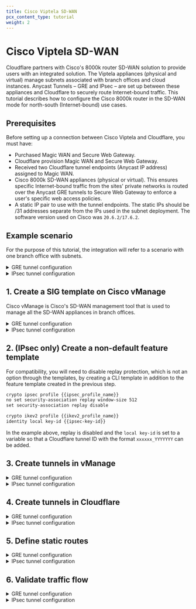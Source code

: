 ```yaml
---
title: Cisco Viptela SD-WAN
pcx_content_type: tutorial
weight: 2
---
```


# Cisco Viptela SD-WAN

Cloudflare partners with Cisco's 8000k router SD-WAN solution to provide users with an integrated solution. The Viptela appliances (physical and virtual) manage subnets associated with branch offices and cloud instances. Anycast Tunnels – GRE and IPsec – are set up between these appliances and Cloudflare to securely route Internet-bound traffic. This tutorial describes how to configure the Cisco 8000k router in the SD-WAN mode for north-south (Internet-bound) use cases.

## Prerequisites

Before setting up a connection between Cisco Viptela and Cloudflare, you must have:

- Purchased Magic WAN and Secure Web Gateway.
- Cloudflare provision Magic WAN and Secure Web Gateway.
- Received two Cloudflare tunnel endpoints (Anycast IP address) assigned to Magic WAN.
- Cisco 8000k SD-WAN appliances (physical or virtual). This ensures specific Internet-bound traffic from the sites' private networks is routed over the Anycast GRE tunnels to Secure Web Gateway to enforce a user's specific web access policies.
- A static IP pair to use with the tunnel endpoints. The static IPs should be /31 addresses separate from the IPs used in the subnet deployment. The software version used on Cisco was `20.6.2/17.6.2`.

## Example scenario

For the purpose of this tutorial, the integration will refer to a scenario with one branch office with subnets.

<details>
<summary>
  GRE tunnel configuration
</summary>
 <div class="special-class" markdown="1">

The central branch office has a 192.168.30.0/24 network with the SD-WAN appliance terminating the Anycast GRE tunnel.

![Table of routing information for central  branch](/magic-wan/static/viptela-gre-routing-table.png)
</div>
</details>

<details>
<summary>
  IPsec tunnel configuration
</summary>
 <div class="special-class" markdown="1">

The central branch office has a 192.168.30.0/24 network with the SD-WAN appliance terminating the Anycast IPsec tunnel.

![Table of routing information for central  branch](/magic-wan/static/viptela-ipsec-routing-table.png)

</div>
</details>

## 1. Create a SIG template on Cisco vManage

Cisco vManage is Cisco's SD-WAN management tool that is used to manage all the SD-WAN appliances in branch offices.

<details>
<summary>
  GRE tunnel configuration
</summary>
 <div class="special-class" markdown="1">

For this example scenario, a non-default template for `SIG-Branch` was created.

![Traffic flow diagram for GRE](/magic-wan/static/viptela-flow-diagram-gre.png)

To create a Secure Internet Gateway (SIG) using vManage:

1. From **Cisco vManage** under **Configuration**, click **Generic** and **Add Tunnel**.
2. Refer to the table below for the setting fields and their options.

|     Setting             |   Type/Detail                          |
|-------------------------|----------------------------------------|
| **Global Template**     | Factory_Default_Global_CISCO_Template  |
| **Cisco Banner**        | Factory_Default_Retail_Banner          |
| **Policy**              | Branch-Local-Policy                    |

**Transport & Management VPN settings**

|     Setting                        |   Type/Detail                   |
|------------------------------------|---------------------------------|
| **Cisco VPN 0**                    | GCP-Branch-VPN0                 |
| **Cisco Secure Internet Gateway**  | Branch-SIG-GRE-Template         |
| **Cisco VPN Interface Ethernet**   | GCP-Branch-Public-Internet-TLOC |
| **Cisco VPN Interface Ethernet**   | GCP-VPN0-Interface              |
| **Cisco VPN 512**                  | Default_AWS_TGW_CSR_VPN512_V01  |

**Basic Information settings**

|     Setting        |   Type/Detail                           |
|--------------------|-----------------------------------------|
| **Cisco System**   | Default_BootStrap_Cisco_System_Template |
| **Cisco Loging**   | Default_Logging_Cisco_V01               |
| **Cisco AAA**      | AWS-Branch-AAA-Template                 |
| **Cisco BFD**      | Default_BFD_Cisco-V01                   |
| **Cisco OMP**      |  Default_AWS_TGW_CSR_OMP_IPv46_...      |
| **Cisco Security** | Default_Security_Cisco_V01              |

When creating the Feature Template, you can choose values that apply globally or that are device specific. For example, the **Tunnel Source IP Address**, **Interface Name** and fields from **Update Tunnel** are device specific and should be chosen accordingly.
</div>
</details>

<details>
<summary>
  IPsec tunnel configuration
</summary>
 <div class="special-class" markdown="1">

For this example scenario, a non-default template for SIG-Branch-IPsec-Template was created.

![Traffic flow diagram for IPsec](/magic-wan/static/viptela-flow-diagram-ipsec.png)

To create a Secure Internet Gateway (SIG) using vManage:

1. From **Cisco vManage** under **Configuration**, click **Generic** and **Add Tunnel**.
2. Refer to the table below for the setting fields and their options.

|     Setting                                       |   Type/Detail                     |
|---------------------------------------------------|-----------------------------------|
| **Tunnel Type**                                   | IPsec                             |
| **Interface Name (1..255)**                       | Global                            |
| **Description**                                   | IP                                |
| **Tunnel Source IP Address**                      | Device-Specific                   |
| **IPv4 addresses**                                | Device-Specific                   |
| **Tunnel Route-via Interface**                    | Device-Specific                   |
| **Tunnel Destination IP Address/FQDN(Ipsec)**     | Device-Specific                   |
| **Preshared key**                                 | Device-Specific                  |
| **IPsec Rekey Interval (under advanced options)** | Default                           |
| **IPsec Replay Window**                           | Default                           |
| **IPSec Cipher Suite**                            | Global (AES 256 CBC SHA 256)      |
| **Perfect Forward Secrecy**                       | Global (Group-14 2048-bit modulus) |
</div>
</details>

## 2. (IPsec only) Create a non-default feature template 

For compatibility, you will need to disable replay protection, which is not an option through the templates, by creating a CLI template in addition to the feature template created in the previous step.

```txt
crypto ipsec profile {{ipsec_profile_name}}
no set security-association replay window-size 512
set security-association replay disable

crypto ikev2 profile {{ikev2_profile_name}}
identity local key-id {{ipsec-key-id}}
```

In the example above, replay is disabled and the `local key-id` is set to a variable so that a Cloudflare tunnel ID with the format `xxxxxx_YYYYYYY` can be added.

## 3. Create tunnels in vManage

<details>
<summary>
  GRE tunnel configuration
</summary>
 <div class="special-class" markdown="1">

From vManage, click **Configuration** > **Templates**. You should see the newly created template where you will update the device values. 

Because the template was created to add GRE tunnels, you only need to update the device values. Note that **VPN0** is the default, and the WAN interface used to build the tunnel must be part of **VPN0**.

![Update template fields for GRE tunnel](/magic-wan/static/viptela-update-device-template-gre.png)
</div>
</details>

<details>
<summary>
  IPsec tunnel configuration
</summary>
 <div class="special-class" markdown="1">

From **vManage**, click **Configuration** > **Templates**. You should see the newly created template where you will update the device values. 

In the example below, the template is the **GCP-Branch-Template**. Note that **VPN0** is the default, and the WAN interface used to build the tunnel needs to be part of VPN0.

For the **ipsec-key-id** field, you can use one of two values from the IPsec tunnel information in the Cloudflare dashboard with the following modifications:

- **FQDN ID**: Remove `ipsec.cloudflare.com` from the end of the value after pasting it into the field.
- **User ID**: Remove the `@` symbol and everything to the right of it after pasting it into the field.

![Update template fields for IPsec tunnel](/magic-wan/static/viptela-update-device-template-ipsec.png)
</div>
</details>

## 4. Create tunnels in Cloudflare

<details>
<summary>
  GRE tunnel configuration
</summary>
 <div class="special-class" markdown="1">

Refer to [Configure tunnel endpoints](/magic-wan/how-to/configure-tunnels) for more information on creating a GRE tunnel.

![Established GRE tunne in Cloudflash dashboard](/magic-wan/static/viptela-gre-tunnel.png)
</div>
</details>

<details>
<summary>
  IPsec tunnel configuration
</summary>
 <div class="special-class" markdown="1">

For additional information on creating IPsec tunnels, refer to [API documentation for IPsec tunnels](https://api.cloudflare.com/#magic-ipsec-tunnels-create-ipsec-tunnels).

- `X-Auth-Email`: Your Cloudflare email ID
- `X-Auth-Key`: Seen in the URL (dash.cloudflare.com/<X-Auth-Key>/....)
- `Account key`: Global API token in Cloudflare dashboard

1. Test new IPsec tunnel creation

```bash
---
header: Request
---
curl -X POST "https://api.cloudflare.com/client/v4/accounts/<account_id>/magic/ipsec_tunnels?validate_only=true" \
     -H "X-Auth-Email: user@example.com" \
     -H "X-Auth-Key: XXXXXXXXXX" \
     -H "Content-Type: application/json" \
     --data '{"ipsec_tunnels":[{"name":"IPSec_cisco","customer_endpoint":"35.239.85.133","cloudflare_endpoint":"172.64.241.205","interface_address":"10.49.0.11/31","description":"Tunnel for Cisco 8000v"}]}'
```

2. Create new IPSec tunnel

```bash
---
header: Request
---
curl -X POST "https://api.cloudflare.com/client/v4/accounts/<account_id>/magic/ipsec_tunnels?validate_only=true" \
     -H "X-Auth-Email: user@example.com" \
     -H "X-Auth-Key: XXXXXXXXXX" \
     -H "Content-Type: application/json" \
     --data '{"ipsec_tunnels":[{"name":"IPSec_cisco","customer_endpoint":"35.239.85.133","cloudflare_endpoint":"172.64.241.205","interface_address":"10.49.0.11/31","description":"Tunnel for Cisco 8000v"}]}'
```

```bash
---
header: Response
---
{
"result": {
"ipsec_tunnels": [
{
"id": "XXXXXXXXXX",
"interface_address": "10.49.0.11/31",
"created_on": "2022-05-03T23:03:19.104194Z",
"modified_on": "2022-05-03T23:03:19.104194Z",
"name": "IPsec_cisco",
"cloudflare_endpoint": "172.64.241.205",
"customer_endpoint": "35.239.85.133",
"description": "Tunnel for Cisco 8000v",
"health_check": {
"enabled": true,
"target": "35.239.85.133",
"type": "reply"
}
}
]
},
"success": true,
"errors": [],
"messages": []
}
```

3. Generate Pre Shared Key (PSK) for Tunnel

Use the tunnel ID from the response in Step 2. Save the pre-shared key generated in this step as you will need it to set up tunnels on the Orchestrator.

```bash
---
header: Request
---
curl -X POST "https://api.cloudflare.com/client/v4/accounts/<account_id>/magic/ipsec_tunnels/<tunnel_id>/psk_generate?validate_only=true" \
     -H "X-Auth-Email: user@example.com" \
     -H "X-Auth-Key: XXXXXXXXXX" \
     -H "Content-Type: application/json"
```

```bash
---
header: Response
---
{
"result": {
"ipsec_id": "<ipsec_id>",
"ipsec_tunnel_id": "<tunnel_id>",
"psk": "XXXXXXXXXX",
"psk_metadata": {
"last_generated_on": "2022-05-06T17:37:03.70965667Z"
}
},
"success": true,
"errors": [],
"messages": []
}
```
</div>
</details>

## 5. Define static routes

<details>
<summary>
  GRE tunnel configuration
</summary>
 <div class="special-class" markdown="1">

Refer to [Configure static routes](/magic-wan/how-to/configure-static-routes) for more information on configuring your static routes.

![Established GRE static routes in Cloudflare dashboard](/magic-wan/static/viptela-gre-static-routes.png)

</div>
</details>

<details>
<summary>
  IPsec tunnel configuration
</summary>
 <div class="special-class" markdown="1">

Define static routes on the 8000v router so Cloudflare can route traffic between sites.

For the purpose of the tutorial, create a route for the subnet 10.1.2.0/24 on the GCP branch to be routed via the established IPSec tunnel between the 8000v appliance and Cloudflare

Refer to [Configure static routes](/magic-wan/how-to/configure-static-routes) for more information on configuring your static routes.
</div>
</details>

## 6. Validate traffic flow

<details>
<summary>
  GRE tunnel configuration
</summary>
 <div class="special-class" markdown="1">

In the example below, a request for neverssl.com was issued, which has a Cloudflare policy blocking traffic to neverssl.com.

On the client VM (192.168.30.3), a blocked response is visible.

![cURL example for a request to neverssl.com](/magic-wan/static/viptela-curl-traffic-flow.png)

A matching blocked log line is visible from the Cloudflare logs.

![A blocked log from Gateway Activity Log in the Cloudflare dashboard](/magic-wan/static/viptela-gre-swg-traffic.png)

**Validate east-west traffic**

The example shows a client in AWS (10.1.2.23), which can ping the private IP of the router in GCP (192.168.30.3).

The traceroute shows the path going from the client (10.1.2.23)<br>
→ to the AWS lan0 IP on the EdgeConnect (10.1.2.47)<br>
→ to the Cloudflare private IPSec endpoint IP (10.0.0.10)<br>
→ to the GCP private tunnel endpoint IP (10.49.0.10)<br>
→ to the GCP workload (192.168.30.3).

This validates the east-west traffic flow through Cloudflare Magic WAN.

![East-west traffic ping](/magic-wan/static/viptela-east-west-ping.png)
</div> 
</details>

<details>
<summary>
  IPsec tunnel configuration
</summary>
 <div class="special-class" markdown="1">

​To validate traffic flow from the local subnet through Cloudflare’s Secure Web Gateway, perform a curl as shown in the example below.

On the client VM (192.168.30.3), a blocked response is visible.

![cURL example to validate traffic with a blocked response](/magic-wan/static/viptela-validate-traffic-curl-ipsec.png)

You can validate the request went through Gateway with the presence of the `Cf-Team` response header, or by looking at the logs in the dashboard under **Logs** > **Gateway** > **HTTP**.

![Blocked response in Secure Web Gateway](/magic-wan/static/viptela-swg-traffic-validation.png)

You can also verify traffic flow through the established IPSec tunnel on the **Cisco Device Dashboard** > **Interface**.

![Traffic flow in Cisco's device dashboard](/magic-wan/static/viptela-cisco-traffic-flow.png)

</div>
</details>
